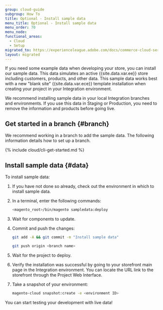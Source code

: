 ```yaml
---
group: cloud-guide
subgroup: How To
title: Optional - Install sample data
menu_title: Optional - Install sample data
menu_order: 70
menu_node:
functional_areas:
  - Cloud
  - Setup
migrated_to: https://experienceleague.adobe.com/docs/commerce-cloud-service/user-guide/develop/test/sample-data.html
layout: migrated
---
```


If you need some example data when developing your store, you can install our sample data. This data simulates an active {{site.data.var.ee}} store including customers, products, and other data. This sample data works best with a new "blank site" {{site.data.var.ece}} template installation when creating your project in your Integration environment.

We recommend installing sample data in your local Integration branches and environments. If you use this data in Staging or Production, you need to remove the information and products before going live.

## Get started in a branch {#branch}

We recommend working in a branch to add the sample data. The following information details how to set up a branch.

{% include cloud/cli-get-started.md %}

## Install sample data {#data}

To install sample data:

1. If you have not done so already, check out the environment in which to install sample data.
1. In a terminal, enter the following commands:

   ```bash
   <magento_root>/bin/magento sampledata:deploy
   ```

1. Wait for components to update.
1. Commit and push the changes:

   ```bash
   git add -A && git commit -m "Install sample data"
   ```

   ```bash
   git push origin <branch name>
   ```

1. Wait for the project to deploy.
1. Verify the installation was successful by going to your storefront main page in the Integration environment. You can locate the URL link to the storefront through the Project Web Interface.
1. Take a snapshot of your environment:

   ```bash
   magento-cloud snapshot:create -e <environment ID>
   ```

You can start testing your development with live data!
